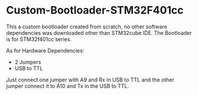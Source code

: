 # Custom-Bootloader-STM32F401cc
This a custom bootloader created from scratch, no other software dependencies was downloaded other than STM32cube IDE. The Bootloader is for STM32f401cc series.

As for Hardware Dependencies:
- 2 Jumpers
- USB to TTL

Just connect one jumper with A9 and Rx in USB to TTL and the other jumper connect it to A10 and Tx in the USB to TTL.
